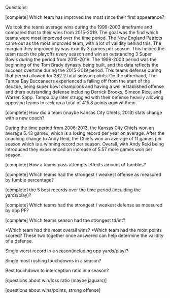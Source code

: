 Questions:

[complete] Which team has improved the most since their first appearance?

We took the teams average wins during the 1999-2003 timeframe and compared that to their wins from 2015-2019. The goal was the find which teams were most improved over the time period. The New England Patriots came out as the most improved team, with a lot of validity behind this. The margian they improved by was exactly 3 games per season. This helped the team reach the playoffs every season and win an outstanding 3 Super Bowls during the period from 2015-2019. The 1999-2003 period was the beginning of the Tom Brady dynasty being built, and the data reflects the success overtime during the 2015-2019 period. This teams defense during that period allowed for 282.2 total season points. On the otherhand, The Tampa Bay Buccaneers experienced a falling off from the start of the decade, being super bowl champions and having a well established offense and there outstanding defense including Derrick Brooks, Simeon Rice, and Warren Sapp. Tampa bay later struggled with their defense heavily allowing opposing teams to rack up a total of 415.8 points against them. 

[complete] How did a team (maybe Kansas City Chiefs, 2013) stats change with a new coach?

During the time period from 2006-2013: the Kansas City Chiefs won an average 5.43 games, which is a losing record per year on average. After the coaching change to Andy Reid, the Chiefs won an average of 11 games per season which is a winning record per season. Overall, with Andy Reid being introduced they experienced an increase of 5.57 more games won per season. 

[complete] How a teams pass attempts effects amount of fumbles?

[complete] Which teams had the strongest / weakest offense as measured by fumble percentage?

[complete] the 5 best records over the time period (inculding the yards/play)?

[complete] Which teams had the strongest / weakest defense as measured by opp PF?

[complete] Which teams season had the strongest td/int?


*Which team had the most overall wins?
*Which team had the most points scored?
                                        These two together once answered can help determine the                                            validity of a defense.

Single worst record in a season(including opp yards/play)?

Single most rushing touchdowns in a season?

Best touchdown to interception ratio in a season?

[questions about win/loss ratio (maybe jaguars)]

[questions about wins/points, strong offense]
